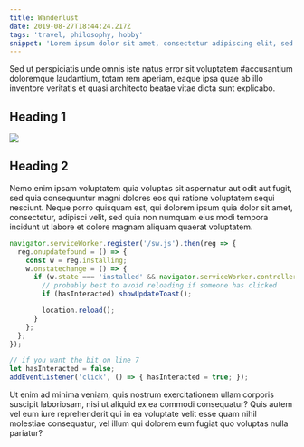 ```yaml
---
title: Wanderlust
date: 2019-08-27T18:44:24.217Z
tags: 'travel, philosophy, hobby'
snippet: 'Lorem ipsum dolor sit amet, consectetur adipiscing elit, sed do eiusmod tempor incididunt ut labore et dolore magna aliqua. Sodales neque sodales ut etiam sit amet nisl purus in. Nunc sed augue lacus viverra vitae congue eu. At augue eget arcu dictum varius.'
---
```

Sed ut perspiciatis unde omnis iste natus error sit voluptatem #accusantium doloremque laudantium, totam rem aperiam, eaque ipsa quae ab illo inventore veritatis et quasi architecto beatae vitae dicta sunt explicabo.

## Heading 1

![](/assets/brett-jordan-1329359-unsplash.jpg)

## Heading 2

Nemo enim ipsam voluptatem quia voluptas sit aspernatur aut odit aut fugit, sed quia consequuntur magni dolores eos qui ratione voluptatem sequi nesciunt. Neque porro quisquam est, qui dolorem ipsum quia dolor sit amet, consectetur, adipisci velit, sed quia non numquam eius modi tempora incidunt ut labore et dolore magnam aliquam quaerat voluptatem.

```js
navigator.serviceWorker.register('/sw.js').then(reg => {
  reg.onupdatefound = () => {
    const w = reg.installing;
    w.onstatechange = () => {
      if (w.state === 'installed' && navigator.serviceWorker.controller) {
        // probably best to avoid reloading if someone has clicked
        if (hasInteracted) showUpdateToast();

        location.reload();
      }
    };
  };
});

// if you want the bit on line 7
let hasInteracted = false;
addEventListener('click', () => { hasInteracted = true; });
```

Ut enim ad minima veniam, quis nostrum exercitationem ullam corporis suscipit laboriosam, nisi ut aliquid ex ea commodi consequatur? Quis autem vel eum iure reprehenderit qui in ea voluptate velit esse quam nihil molestiae consequatur, vel illum qui dolorem eum fugiat quo voluptas nulla pariatur?
